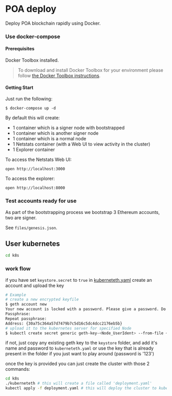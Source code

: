 # POA deploy
Deploy POA blockchain rapidly using Docker. 


### Use docker-compose

#### Prerequisites

Docker Toolbox installed. 
> To download and install Docker Toolbox for your environment please
follow [the Docker Toolbox instructions](https://www.docker.com/products/docker-toolbox). 

#### Getting Start

Just run the following:

```
$ docker-compose up -d
```

By default this will create:

* 1 container which is a signer node with bootstrapped
* 1 container which is another signer node
* 1 container which is a normal node
* 1 Netstats container (with a Web UI to view activity in the cluster)
* 1 Explorer container

To access the Netstats Web UI:

```
open http://localhost:3000
```

To access the explorer:

```
open http://localhost:8000
```

### Test accounts ready for use

As part of the bootstrapping process we bootstrap 3 Ethereum accounts, two are signer.

See `files/genesis.json`.

## User kubernetes

```bash
cd k8s
```

### work flow

if you have set `keystore.secret` to `true` in [kuberneteth.yaml](./kuberneteth.yaml) create an account and upload the key

```bash
# Example
# create a new encrypted keyfile
$ geth account new
Your new account is locked with a password. Please give a password. Do not forget this password.
Passphrase:
Repeat passphrase:
Address: {30a75c364a57d7479b7c5d16c5dc4dcc2176eb5b}
# upload it to the kubernetes server for specified Node
$ kubectl create secret generic geth-key-<Node_UserIdent> --from-file ~/.ethereum/keystore/UTC--2017-11-20T18-36-59.948336313Z--30a75c364a57d7479b7c5d16c5dc4dcc2176eb5b
```

if not, just copy any existing geth key to the `keystore` folder, and add it's name and password to `kuberneteth.yaml` or use the key that is already present in the folder if you just want to play around (password is '123')

once the key is provided you can just create the cluster with those 2 commands:

```bash
cd k8s
./kuberneteth # this will create a file called 'deployment.yaml'
kubectl apply -f deployment.yaml # this will deploy the cluster to kubernetes
```
